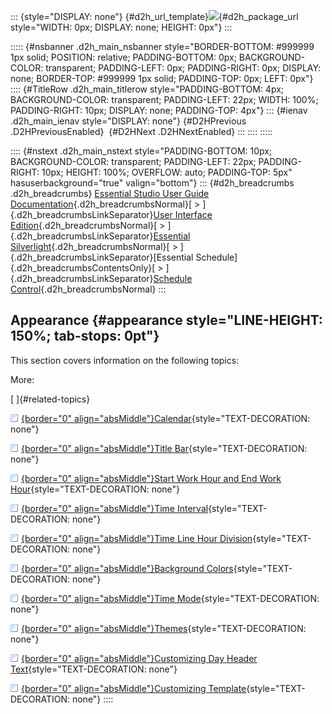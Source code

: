 ::: {style="DISPLAY: none"}
[](ms-xhelp:///?Id=d2h_url_template){#d2h_url_template}![](!package_url!){#d2h_package_url style="WIDTH: 0px; DISPLAY: none; HEIGHT: 0px"}
:::

::::: {#nsbanner .d2h_main_nsbanner style="BORDER-BOTTOM: #999999 1px solid; POSITION: relative; PADDING-BOTTOM: 0px; BACKGROUND-COLOR: transparent; PADDING-LEFT: 0px; PADDING-RIGHT: 0px; DISPLAY: none; BORDER-TOP: #999999 1px solid; PADDING-TOP: 0px; LEFT: 0px"}
:::: {#TitleRow .d2h_main_titlerow style="PADDING-BOTTOM: 4px; BACKGROUND-COLOR: transparent; PADDING-LEFT: 22px; WIDTH: 100%; PADDING-RIGHT: 10px; DISPLAY: none; PADDING-TOP: 4px"}
::: {#ienav .d2h_main_ienav style="DISPLAY: none"}
[](ms-xhelp:///?Id=d6b21548-152f-4a84-a654-e4caa07ceb4f){#D2HPrevious .D2HPreviousEnabled}  [](ms-xhelp:///?Id=87a845a4-8b40-4af5-be2d-1e0edbb3c11e){#D2HNext .D2HNextEnabled}
:::
::::
:::::

:::: {#nstext .d2h_main_nstext style="PADDING-BOTTOM: 10px; BACKGROUND-COLOR: transparent; PADDING-LEFT: 22px; PADDING-RIGHT: 10px; HEIGHT: 100%; OVERFLOW: auto; PADDING-TOP: 5px" hasuserbackground="true" valign="bottom"}
::: {#d2h_breadcrumbs .d2h_breadcrumbs}
[Essential Studio User Guide Documentation](ms-xhelp:///?Id=12457748-09e3-4d74-a240-8e049cedf030){.d2h_breadcrumbsNormal}[ \> ]{.d2h_breadcrumbsLinkSeparator}[User Interface Edition](ms-xhelp:///?Id=c29296b7-531c-413b-a0ec-488ca1f7f669){.d2h_breadcrumbsNormal}[ \> ]{.d2h_breadcrumbsLinkSeparator}[Essential Silverlight](ms-xhelp:///?Id=66221bd1-ba2e-43c2-94a7-618f50e01d24){.d2h_breadcrumbsNormal}[ \> ]{.d2h_breadcrumbsLinkSeparator}[Essential Schedule]{.d2h_breadcrumbsContentsOnly}[ \> ]{.d2h_breadcrumbsLinkSeparator}[Schedule Control](ms-xhelp:///?Id=641660d5-c458-4c5d-9615-332d1a8eb458){.d2h_breadcrumbsNormal}
:::

## Appearance {#appearance style="LINE-HEIGHT: 150%; tab-stops: 0pt"}

This section covers information on the following topics:

More:

[ ]{#related-topics}

[![](button.gif){border="0" align="absMiddle"}Calendar](ms-xhelp:///?Id=87a845a4-8b40-4af5-be2d-1e0edbb3c11e){style="TEXT-DECORATION: none"}

[![](button.gif){border="0" align="absMiddle"}Title Bar](ms-xhelp:///?Id=f1001d64-f025-400b-a3d5-0425e2574292){style="TEXT-DECORATION: none"}

[![](button.gif){border="0" align="absMiddle"}Start Work Hour and End Work Hour](ms-xhelp:///?Id=940665fe-ec57-4140-9c1b-3a5672764fe8){style="TEXT-DECORATION: none"}

[![](button.gif){border="0" align="absMiddle"}Time Interval](ms-xhelp:///?Id=e8cff13f-2584-4fa9-9564-6add15aaccc7){style="TEXT-DECORATION: none"}

[![](button.gif){border="0" align="absMiddle"}Time Line Hour Division](ms-xhelp:///?Id=797c4db4-b740-4e3c-ab0d-e5ac5e3d00bf){style="TEXT-DECORATION: none"}

[![](button.gif){border="0" align="absMiddle"}Background Colors](ms-xhelp:///?Id=213e5110-f3b5-4297-a9a3-c7cc863a8bff){style="TEXT-DECORATION: none"}

[![](button.gif){border="0" align="absMiddle"}Time Mode](ms-xhelp:///?Id=e54ee0c5-352b-41d8-9449-17e72fc77ac3){style="TEXT-DECORATION: none"}

[![](button.gif){border="0" align="absMiddle"}Themes](ms-xhelp:///?Id=c9dd0d37-ffb0-4a03-bfa3-52fe7f949598){style="TEXT-DECORATION: none"}

[![](button.gif){border="0" align="absMiddle"}Customizing Day Header Text](ms-xhelp:///?Id=fc021105-711f-4d30-a7aa-829d0eedcadc){style="TEXT-DECORATION: none"}

[![](button.gif){border="0" align="absMiddle"}Customizing Template](ms-xhelp:///?Id=882bf3d5-6740-419d-b8b8-bd4afe346a2a){style="TEXT-DECORATION: none"}
::::
